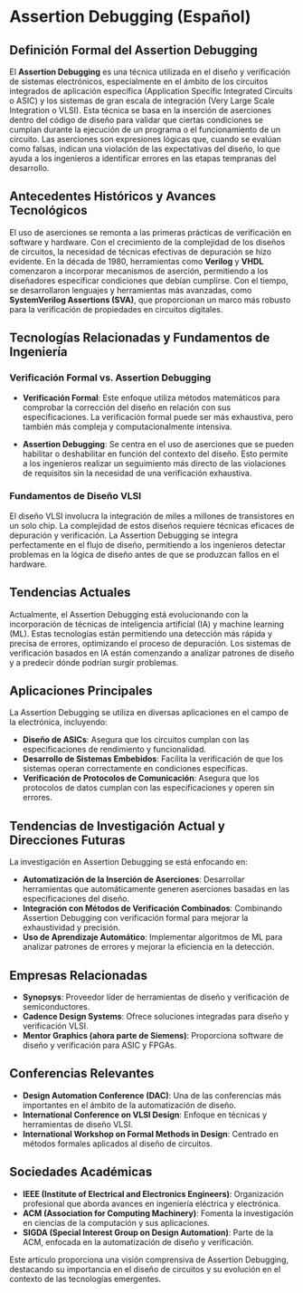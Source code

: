 # Assertion Debugging (Español)

## Definición Formal del Assertion Debugging

El **Assertion Debugging** es una técnica utilizada en el diseño y verificación de sistemas electrónicos, especialmente en el ámbito de los circuitos integrados de aplicación específica (Application Specific Integrated Circuits o ASIC) y los sistemas de gran escala de integración (Very Large Scale Integration o VLSI). Esta técnica se basa en la inserción de aserciones dentro del código de diseño para validar que ciertas condiciones se cumplan durante la ejecución de un programa o el funcionamiento de un circuito. Las aserciones son expresiones lógicas que, cuando se evalúan como falsas, indican una violación de las expectativas del diseño, lo que ayuda a los ingenieros a identificar errores en las etapas tempranas del desarrollo.

## Antecedentes Históricos y Avances Tecnológicos

El uso de aserciones se remonta a las primeras prácticas de verificación en software y hardware. Con el crecimiento de la complejidad de los diseños de circuitos, la necesidad de técnicas efectivas de depuración se hizo evidente. En la década de 1980, herramientas como **Verilog** y **VHDL** comenzaron a incorporar mecanismos de aserción, permitiendo a los diseñadores especificar condiciones que debían cumplirse. Con el tiempo, se desarrollaron lenguajes y herramientas más avanzadas, como **SystemVerilog Assertions (SVA)**, que proporcionan un marco más robusto para la verificación de propiedades en circuitos digitales.

## Tecnologías Relacionadas y Fundamentos de Ingeniería

### Verificación Formal vs. Assertion Debugging

- **Verificación Formal**: Este enfoque utiliza métodos matemáticos para comprobar la corrección del diseño en relación con sus especificaciones. La verificación formal puede ser más exhaustiva, pero también más compleja y computacionalmente intensiva.
  
- **Assertion Debugging**: Se centra en el uso de aserciones que se pueden habilitar o deshabilitar en función del contexto del diseño. Esto permite a los ingenieros realizar un seguimiento más directo de las violaciones de requisitos sin la necesidad de una verificación exhaustiva.

### Fundamentos de Diseño VLSI

El diseño VLSI involucra la integración de miles a millones de transistores en un solo chip. La complejidad de estos diseños requiere técnicas eficaces de depuración y verificación. La Assertion Debugging se integra perfectamente en el flujo de diseño, permitiendo a los ingenieros detectar problemas en la lógica de diseño antes de que se produzcan fallos en el hardware.

## Tendencias Actuales

Actualmente, el Assertion Debugging está evolucionando con la incorporación de técnicas de inteligencia artificial (IA) y machine learning (ML). Estas tecnologías están permitiendo una detección más rápida y precisa de errores, optimizando el proceso de depuración. Los sistemas de verificación basados en IA están comenzando a analizar patrones de diseño y a predecir dónde podrían surgir problemas.

## Aplicaciones Principales

La Assertion Debugging se utiliza en diversas aplicaciones en el campo de la electrónica, incluyendo:

- **Diseño de ASICs**: Asegura que los circuitos cumplan con las especificaciones de rendimiento y funcionalidad.
- **Desarrollo de Sistemas Embebidos**: Facilita la verificación de que los sistemas operan correctamente en condiciones específicas.
- **Verificación de Protocolos de Comunicación**: Asegura que los protocolos de datos cumplan con las especificaciones y operen sin errores.

## Tendencias de Investigación Actual y Direcciones Futuras

La investigación en Assertion Debugging se está enfocando en:

- **Automatización de la Inserción de Aserciones**: Desarrollar herramientas que automáticamente generen aserciones basadas en las especificaciones del diseño.
- **Integración con Métodos de Verificación Combinados**: Combinando Assertion Debugging con verificación formal para mejorar la exhaustividad y precisión.
- **Uso de Aprendizaje Automático**: Implementar algoritmos de ML para analizar patrones de errores y mejorar la eficiencia en la detección.

## Empresas Relacionadas

- **Synopsys**: Proveedor líder de herramientas de diseño y verificación de semiconductores.
- **Cadence Design Systems**: Ofrece soluciones integradas para diseño y verificación VLSI.
- **Mentor Graphics (ahora parte de Siemens)**: Proporciona software de diseño y verificación para ASIC y FPGAs.

## Conferencias Relevantes

- **Design Automation Conference (DAC)**: Una de las conferencias más importantes en el ámbito de la automatización de diseño.
- **International Conference on VLSI Design**: Enfoque en técnicas y herramientas de diseño VLSI.
- **International Workshop on Formal Methods in Design**: Centrado en métodos formales aplicados al diseño de circuitos.

## Sociedades Académicas

- **IEEE (Institute of Electrical and Electronics Engineers)**: Organización profesional que aborda avances en ingeniería eléctrica y electrónica.
- **ACM (Association for Computing Machinery)**: Fomenta la investigación en ciencias de la computación y sus aplicaciones.
- **SIGDA (Special Interest Group on Design Automation)**: Parte de la ACM, enfocada en la automatización de diseño y verificación.

Este artículo proporciona una visión comprensiva de Assertion Debugging, destacando su importancia en el diseño de circuitos y su evolución en el contexto de las tecnologías emergentes.